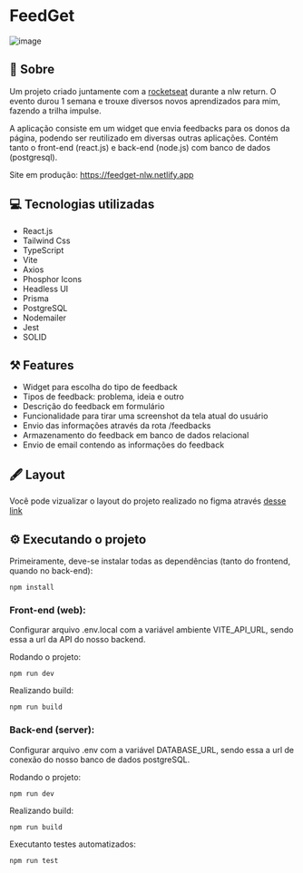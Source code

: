 # FeedGet

![image](https://user-images.githubusercontent.com/89222905/167318566-26e4c1cc-8253-4880-939a-ae288f243c56.png)

## 📖 Sobre

Um projeto criado juntamente com a <a href="https://www.rocketseat.com.br">rocketseat</a> durante a nlw return. O evento durou 1 semana e trouxe diversos novos aprendizados para mim, fazendo a trilha impulse.

A aplicação consiste em um widget que envia feedbacks para os donos da página, podendo ser reutilizado em diversas outras aplicações. Contém tanto o front-end (react.js) e back-end (node.js) com banco de dados (postgresql).

Site em produção: https://feedget-nlw.netlify.app

## 💻 Tecnologias utilizadas

- React.js
- Tailwind Css
- TypeScript
- Vite
- Axios
- Phosphor Icons
- Headless UI
- Prisma
- PostgreSQL
- Nodemailer
- Jest
- SOLID

## ⚒️ Features

- Widget para escolha do tipo de feedback
- Tipos de feedback: problema, ideia e outro
- Descrição do feedback em formulário
- Funcionalidade para tirar uma screenshot da tela atual do usuário
- Envio das informações através da rota /feedbacks
- Armazenamento do feedback em banco de dados relacional
- Envio de email contendo as informações do feedback

## 🖋️ Layout

Você pode vizualizar o layout do projeto realizado no figma através <a href="https://www.figma.com/community/file/1102912516166573468">desse link</a>

## ⚙️ Executando o projeto

Primeiramente, deve-se instalar todas as dependências (tanto do frontend, quando no back-end):
```
npm install
```

### Front-end (web):

Configurar arquivo .env.local com a variável ambiente VITE_API_URL, sendo essa a url da API do nosso backend.

Rodando o projeto:
```
npm run dev
```
Realizando build:
```
npm run build
```

### Back-end (server):

Configurar arquivo .env com a variável DATABASE_URL, sendo essa a url de conexão do nosso banco de dados postgreSQL.

Rodando o projeto:
```
npm run dev
```
Realizando build:
```
npm run build
```
Executanto testes automatizados:
```
npm run test
```

